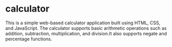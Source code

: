 # calculator

This is a simple web-based calculator application built using HTML, CSS, and JavaScript. The calculator supports basic arithmetic operations such as addition, subtraction, multiplication, and division.It also supports negate and percentage functions.